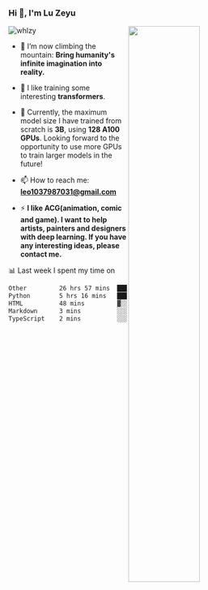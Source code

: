 ### Hi 👋, I'm Lu Zeyu

<img src="https://komarev.com/ghpvc/?username=whlzy&label=Profile%20views&color=0e75b6&style=flat" alt="whlzy" />
<img align="right" width="53%" src="https://github-readme-stats.vercel.app/api?username=whlzy&show_icons=true">

- 🔭 I’m now climbing the mountain: **Bring humanity's infinite imagination into reality.**

- 🌄 I like training some interesting **transformers**.

- 🌠 Currently, the maximum model size I have trained from scratch is **3B**, using **128 A100 GPUs**. Looking forward to the opportunity to use more GPUs to train larger models in the future!

- 📫 How to reach me: **leo1037987031@gmail.com**

- ⚡ **I like ACG(animation, comic and game). I want to help artists, painters and designers with deep learning. If you have any interesting ideas, please contact me.**

📊 Last week I spent my time on

<!--START_SECTION:waka-->

```txt
Other         26 hrs 57 mins  ████████████████████▒░░░░   81.19 %
Python        5 hrs 16 mins   ████░░░░░░░░░░░░░░░░░░░░░   15.90 %
HTML          48 mins         ▓░░░░░░░░░░░░░░░░░░░░░░░░   02.46 %
Markdown      3 mins          ░░░░░░░░░░░░░░░░░░░░░░░░░   00.18 %
TypeScript    2 mins          ░░░░░░░░░░░░░░░░░░░░░░░░░   00.14 %
```

<!--END_SECTION:waka-->

